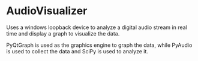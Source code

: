 # AudioVisualizer
Uses a windows loopback device to analyze a digital audio stream in real time and display a graph to visualize the data.

PyQtGraph is used as the graphics engine to graph the data, while PyAudio is used to collect the data and SciPy is used to analyze it.
